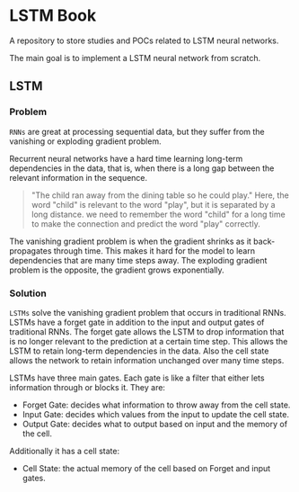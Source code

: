 # LSTM Book
A repository to store studies and POCs related to LSTM neural networks.

The main goal is to implement a LSTM neural network from scratch.

## LSTM
### Problem
`RNNs` are great at processing sequential data, but they suffer from the vanishing or exploding gradient problem. 

Recurrent neural networks have a hard time learning long-term dependencies in the data, that is, when there is a long gap between the relevant information in the sequence.
> "The child ran away from the dining table so he could play." Here, the word "child" is relevant to the word "play", but it is separated by a long distance. we need to remember the word "child" for a long time to make the connection and predict the word "play" correctly.

The vanishing gradient problem is when the gradient shrinks as it back-propagates through time. This makes it hard for the model to learn dependencies that are many time steps away. The exploding gradient problem is the opposite, the gradient grows exponentially.

### Solution

`LSTMs` solve the vanishing gradient problem that occurs in traditional RNNs. LSTMs have a forget gate in addition to the input and output gates of traditional RNNs. The forget gate allows the LSTM to drop information that is no longer relevant to the prediction at a certain time step. This allows the LSTM to retain long-term dependencies in the data.
Also the cell state allows the network to retain information unchanged over many time steps.

LSTMs have three main gates. Each gate is like a filter that either lets information through or blocks it. They are:
- Forget Gate: decides what information to throw away from the cell state.
- Input Gate: decides which values from the input to update the cell state.
- Output Gate: decides what to output based on input and the memory of the cell.

Additionally it has a cell state:
- Cell State: the actual memory of the cell based on Forget and input gates.

<!-- 
TODO: review this section, maybe the concept of the gates is not correct.

## Forward pass

### 1. Propose new candidate cell state

The vector $\tilde{C_t}$ is the new candidate values, that could be added to the state. It is computed based on the current input $x_t$ and the previous hidden state $h_{t-1}$.

$$\tilde{C_t}  = tanh(U_{c}x_t + V_{c}h_{t-1} + b_{c})$$

For the cell state a tanh activation function is used to squish the values between -1 and 1. Basically, the values will float around zero.

### 2. Decide what to keep/forget from the last cell state

The `forget gate` decides what information to throw away from the cell state. It looks at $h_{t-1}$ and $x_t$ and outputs a number between 0 and 1 for each number in the cell state $C_{t-1}$. A 1 represents "completely keep this" while a 0 represents "completely get rid of this".

$$f_t = \sigma(U_{f}x_t + V_{f}h_{t-1} + b_{f})$$

The forget gate is a sigmoid function, because we want to keep values between 0 and 1. This output will be useful when we element-wise multiply it with the cell state.

### 3. Decide what to keep/forget from the new candidate cell state

The `input gate` decides what new information to store in the cell state. It is basically the same of the `forget gate`, but applied to the new candidate cell state $\tilde{C}_t$.

$$i_t = \sigma(U_{i}x_t + V_{i}h_{t-1} + b_{i})$$

### 4. Create new cell state

The new cell state is a combination of the previous cell state and the new candidate cell state. The previous cell state is multiplied by $f_t$ to forget the things we decided to forget earlier. Then we add $i_t*\tilde{C}_t$. This is the new candidate values, scaled by how much we decided to update each state value.

$$C_t = f_t * C_{t-1} + i_t * \tilde{C_t}$$

> It is important to note that the operations are element-wise.

### 5. Decide what to output

The `output gate` decides what to output based on the cell state. This output will be based on our cell state, but will be a filtered version. First, we run a sigmoid function on the input $x_t$ and the previous hidden state $h_{t-1}$. Then, we multiply that with the cell state. This way, we only output the parts we decided to.

$$o_t = \sigma(U_{o}x_t + V_{o}h_{t-1} + b_{o})$$

### 6. Output (hidden state)

Finally, we have to compute the hidden state $h_t$. This will be our output for the current time step. First, we run a tanh function on the cell state. Then, we multiply it by the output $o_t$ of the output gate.

$$h_t = o_t*tanh(C_t)$$

### 7. Prediction (final gate)

The prediction is made based on the hidden state $h_t$.

$$\hat{y_t} = softmax(V_{y}h_t + b_{y})$$

The softmax function is used to normalize the output of the network to a probability distribution.

### Additional context

The variables $U$, $V$ and $b$ are the parameters of the LSTM. They are adjusted during the training process. The matrices $U$ and $V$ are the weights and they are multiplied by the input $x_t$ and the previous hidden state $h_{t-1}$ respectively. The bias vector $b$ is added to the result.

 -->
